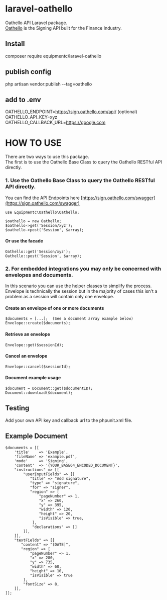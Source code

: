 
# laravel-oathello
Oathello API Laravel package.  
[Oathello](https://www.oathello.com/oathello-sign) is the Signing API built for the Finance Industry.

## Install
composer require equipmentc/laravel-oathello

## publish config
php artisan vendor:publish --tag=oathello

## add to .env
OATHELLO_ENDPOINT=https://sign.oathello.com/api/  (optional)  
OATHELLO_API_KEY=xyz  
OATHELLO_CALLBACK_URL=https://google.com

# HOW TO USE
There are two ways to use this package.  
The first is to use the Oathello Base Class to query the Oathello RESTful API directly.

### 1. Use the Oathello Base Class to query the Oathello RESTful API directly.

You can find the API Endpoints here [https://sign.oathello.com/swagger](https://sign.oathello.com/swagger)

```
use Equipmentc\Oathello\Oathello;

$oathello = new Oathello;
$oathello->get('Session/xyz');
$oathello->post('Session', $array);
```

#### Or use the facade
```
Oathello::get('Session/xyz');
Oathello::post('Session', $array);
```

### 2. For embedded integrations you may only be concerned with envelopes and documents.

In this scenario you can use the helper classes to simplify the process.
Envelope is technically the session but in the majority of cases this isn't a problem as a session will contain only one envelope.

#### Create an envelope of one or more documents
```
$documents = [...];  (See a document array example below)
Envelope::create($documents);
```

#### Retrieve an envelope
```
Envelope::get($sessionId);
```

#### Cancel an envelope
```
Envelope::cancel($sessionId);
```

#### Document example usage
```
$document = Document::get($documentID);
Document::download($document);
```

## Testing
Add your own API key and callback url to the phpunit.xml file.

## Example Document
```
$documents = [[
    'title'    => 'Example',
    'fileName' => 'example.pdf',
    'mode'     => 'Signing',
    'content'  => '{YOUR_BASE64_ENCODED_DOCUMENT}',
    "instructions" => [[
        "userInputFields" => [[
           "title" => "Add signature",
           "type" => "signature",
           "for" => "signer",
           "region" => [
               "pageNumber" => 1,
               "x" => 260,
               "y" => 395,
               "width" => 120,
               "height" => 20,
               "isVisible" => true,
            ],
            "declarations" => []
        ]],
    ]],
    "textFields" => [[
       "content" => "[DATE]",
       "region" => [
           "pageNumber" => 1,
           "x" => 280,
           "y" => 735,
           "width" => 60,
           "height" => 10,
           "isVisible" => true
        ],
        "fontSize" => 8,
    ]],
]];
```

